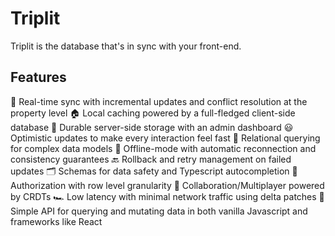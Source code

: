 # Triplit

Triplit is the database that's in sync with your front-end.

## Features

🔄 Real-time sync with incremental updates and conflict resolution at the property level
🏠 Local caching powered by a full-fledged client-side database
💽 Durable server-side storage with an admin dashboard
😃 Optimistic updates to make every interaction feel fast
🔗 Relational querying for complex data models
🛫 Offline-mode with automatic reconnection and consistency guarantees
🔙 Rollback and retry management on failed updates
🗂️ Schemas for data safety and Typescript autocompletion
🔐 Authorization with row level granularity
🤝 Collaboration/Multiplayer powered by CRDTs
🏎️ Low latency with minimal network traffic using delta patches
📝 Simple API for querying and mutating data in both vanilla Javascript and frameworks like React

